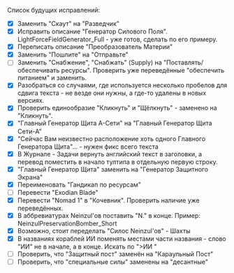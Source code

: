 Список будущих исправлений:
- [x] Заменить "Скаут" на "Разведчик"
- [x] Исправить описание "Генератор Силового Поля". LightForceFieldGenerator_Full - уже готов, сделать по его примеру.
- [x] Переписать описание "Преобразователь Материи"
- [x] Заменить "Пошлите" на "Отправьте"
- [ ] Заменить "Снабжение", "Снабжать" (Supply) на "Поставлять/обеспечивать ресурсы". Проверить уже переведённые "обеспечить питанием" и заменить.
- [x] Разобраться со случаями, где используется несколько пробелов для сдвига текста - не везде они нужны, а где-то удалены в новых версиях.
- [x] Проверить единообразие "Кликнуть" и "Щёлкнуть" - заменено на "Кликнуть".
- [x] "Главный Генератор Щита A-Сети" на "Главный Генератор Щита Сети-A"
- [x] "Сейчас Вам неизвестно расположение хоть одного Главного Генератора Щита"... - нужен фикс всего текста
- [x] В Журнале - Задачи вернуть английский текст в заголовки, а перевод поместить в начало тултипа в отдельную первую строку.
- [x] "Главный Генератор Щита" заменить на "Генератор Защитного Экрана"
- [x] Переименовать "Гандикап по ресурсам"
- [ ] Перевести "Exodian Blade"
- [x] Перевести "Nomad 1" в "Кочевник". Проверить наличие уже переведённых.
- [x] В аббревиатурах Neinzul'ов поставить "N." в конце. Пример: NeinzulPreservationBomber_Short
- [x] Возможно, стоит переделать "Силос Neinzul'ов" - Шахты
- [x] В названиях кораблей ИИ поменять местами части названия - слово "ИИ" не в начале, а в конце. Искать по ">ИИ "
- [ ] Проверить, что "Защитный пост" заменён на "Караульный Пост"
- [ ] Проверить, что "специальные силы" заменены на "десантные"
